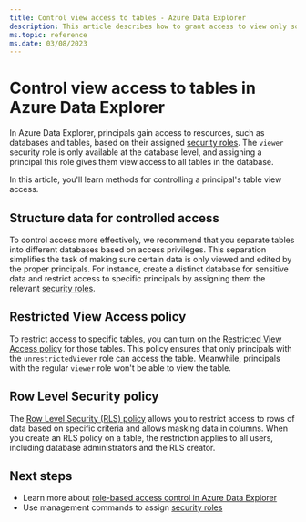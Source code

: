 ```yaml
---
title: Control view access to tables - Azure Data Explorer
description: This article describes how to grant access to view only some tables in a database in Azure Data Explorer.
ms.topic: reference
ms.date: 03/08/2023
---
```


# Control view access to tables in Azure Data Explorer

In Azure Data Explorer, principals gain access to resources, such as databases and tables, based on their assigned [security roles](security-roles.md#security-roles). The `viewer` security role is only available at the database level, and assigning a principal this role gives them view access to all tables in the database.

In this article, you'll learn methods for controlling a principal's table view access.

## Structure data for controlled access

To control access more effectively, we recommend that you separate tables into different databases based on access privileges. This separation simplifies the task of making sure certain data is only viewed and edited by the proper principals. For instance, create a distinct database for sensitive data and restrict access to specific principals by assigning them the relevant [security roles](security-roles.md).

## Restricted View Access policy

To restrict access to specific tables, you can turn on the [Restricted View Access policy](restrictedviewaccesspolicy.md) for those tables. This policy ensures that only principals with the `unrestrictedViewer` role can access the table. Meanwhile, principals with the regular `viewer` role won't be able to view the table.

## Row Level Security policy

The [Row Level Security (RLS) policy](rowlevelsecuritypolicy.md) allows you to restrict access to rows of data based on specific criteria and allows masking data in columns. When you create an RLS policy on a table, the restriction applies to all users, including database administrators and the RLS creator.

## Next steps

* Learn more about [role-based access control in Azure Data Explorer](access-control/role-based-access-control.md)
* Use management commands to assign [security roles](security-roles.md)
